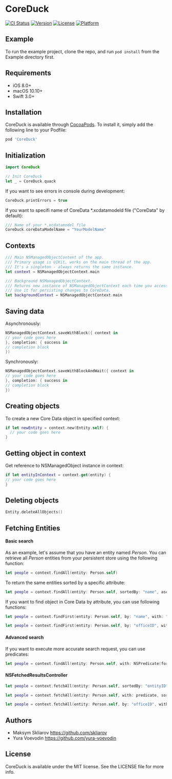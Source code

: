 # CoreDuck

[![CI Status](http://img.shields.io/travis/appdev-academy/CoreDuck.svg?style=flat)](https://travis-ci.org/appdev-academy/CoreDuck)
[![Version](https://img.shields.io/cocoapods/v/CoreDuck.svg?style=flat)](http://cocoapods.org/pods/CoreDuck)
[![License](https://img.shields.io/cocoapods/l/CoreDuck.svg?style=flat)](http://cocoapods.org/pods/CoreDuck)
[![Platform](https://img.shields.io/cocoapods/p/CoreDuck.svg?style=flat)](http://cocoapods.org/pods/CoreDuck)

## Example

To run the example project, clone the repo, and run `pod install` from the Example directory first.

## Requirements

- iOS 8.0+
- macOS 10.10+
- Swift 3.0+

## Installation

CoreDuck is available through [CocoaPods](http://cocoapods.org). To install
it, simply add the following line to your Podfile:

```ruby
pod 'CoreDuck'
```

## Initialization

```swift
import CoreDuck
```

```swift
// Init CoreDuck
let _ = CoreDuck.quack
```

If you want to see errors in console during development:
```swift
CoreDuck.printErrors = true
```

If you want to specifi name of CoreData *.xcdatamodeld file ("CoreData" by default):
```swift
/// Name of your *.xcdatamodel file
CoreDuck.coreDataModelName = "YourModelName"
```

## Contexts

```swift
/// Main NSManagedObjectContext of the app.
/// Primary usage is UIKit, works on the main thread of the app.
/// It's a singleton - always returns the same instance.
let context = NSManagedObjectContext.main

/// Background NSManagedObjectContext.
/// Returns new instance of NSManagedObjectContext each time you access this variable.
/// Use it for persisting changes to CoreData.
let backgroundContext = NSManagedObjectContext.main
```

## Saving data

Asynchronously:
```swift
NSManagedObjectContext.saveWithBlock({ context in
// your code goes here
}, completion: { success in
// completion block
})
```

Synchronously:
```swift
NSManagedObjectContext.saveWithBlockAndWait({ context in
// your code goes here
}, completion: { success in
// completion block
})
```

## Creating objects

To create a new Core Data object in specified context:

```swift
if let newEntity = context.new(Entity.self) {
  // your code goes here
}
```

## Getting object in context

Get reference to NSManagedObject instance in context:

```swift
if let entityInContext = context.get(entity) {
// your code goes here
}
```

## Deleting objects

```swift
Entity.deleteAllObjects()
```

## Fetching Entities

#### Basic search

As an example, let's assume that you have an entity named *Person*.
You can retrieve all *Person* entities from your persistent store using the following function:

```swift
let people = context.findAll(entity: Person.self)
```

To return the same entities sorted by a specific attribute:

```swift
let people = context.findAll(entity: Person.self, sortedBy: "name", ascending: true)
```

If you want to find object in Core Data by attribute, you can use following functions:
```swift
let people = context.findFirst(entity: Person.self, by: "name", with: "John")
```

```swift
let people = context.findFirst(entity: Person.self, by: "officeID", with: 7)
```

#### Advanced search

If you want to execute more accurate search request, you can use predicates:

```swift
let people = context.findAll(entity: Person.self, with: NSPredicate(format: "entityID IN %@", peopleIDs))
```

#### NSFetchedResultsController

```swift
let people = context.fetchAll(entity: Person.self, sortedBy: "entityID", ascending: true, delegate: self)
```

```swift
let people = context.fetchAll(entity: Person.self, with: predicate, sortedBy: "entityID", ascending: true, delegate: self)
```
```swift
let people = context.fetchAll(entity: Person.self, by: "officeID", with: 7, sortedBy: "entityID", ascending: true, delegate: self)
```

## Authors

- Maksym Skliarov https://github.com/skliarov
- Yura Voevodin https://github.com/yura-voevodin

## License

CoreDuck is available under the MIT license. See the LICENSE file for more info.
